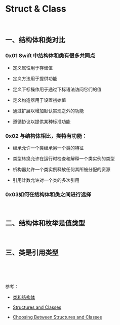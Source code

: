 # Struct & Class


<br>

## 一、结构体和类对比

### 0x01 Swift 中结构体和类有很多共同点

- 定义属性用于存储值

- 定义方法用于提供功能
- 定义下标操作用于通过下标语法访问它们的值
- 定义构造器用于设置初始值
- 通过扩展以增加默认实现之外的功能
- 遵循协议以提供某种标准功能

### 0x02 与结构体相比，类特有功能：

- 继承允许一个类继承另一个类的特征

- 类型转换允许在运行时检查和解释一个类实例的类型
- 析构器允许一个类实例释放任何其所被分配的资源
- 引用计数允许对一个类的多次引用

### 0x03如何在结构体和类之间进行选择



<br>

## 二、结构体和枚举是值类型

<br>

## 三、类是引用类型

<br>

<br>


<br>


参考：

- [类和结构体](https://swiftgg.gitbook.io/swift/swift-jiao-cheng/09_structures_and_classes)

- [Structures and Classes](https://docs.swift.org/swift-book/LanguageGuide/ClassesAndStructures.html)

- [Choosing Between Structures and Classes](https://developer.apple.com/documentation/swift/choosing_between_structures_and_classes)
